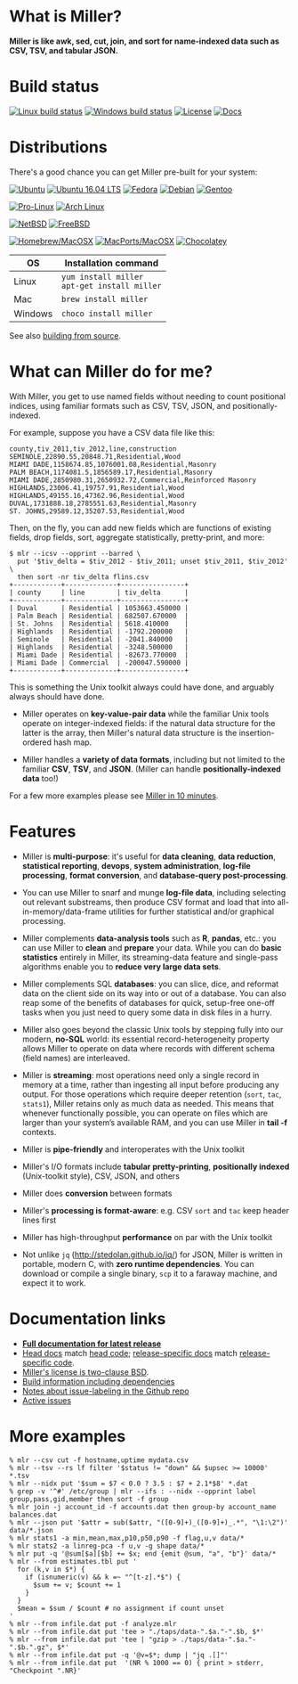 # What is Miller?

**Miller is like awk, sed, cut, join, and sort for name-indexed data such as CSV, TSV, and tabular JSON.**

# Build status

[![Linux build status](https://travis-ci.org/johnkerl/miller.svg?branch=master)](https://travis-ci.org/johnkerl/miller)
[![Windows build status](https://ci.appveyor.com/api/projects/status/github/johnkerl/miller?branch=master&svg=true)](https://ci.appveyor.com/project/johnkerl/miller)
[![License](http://img.shields.io/badge/license-BSD2-blue.svg)](https://github.com/johnkerl/miller/blob/master/LICENSE.txt)
[![Docs](https://img.shields.io/badge/docs-here-yellow.svg)](http://johnkerl.org/miller/doc)

# Distributions

There's a good chance you can get Miller pre-built for your system:

[![Ubuntu](https://img.shields.io/badge/distros-ubuntu-db4923.svg)](https://launchpad.net/ubuntu/+source/miller)
[![Ubuntu 16.04 LTS](https://img.shields.io/badge/distros-ubuntu1604lts-db4923.svg)](https://launchpad.net/ubuntu/xenial/+package/miller)
[![Fedora](https://img.shields.io/badge/distros-fedora-173b70.svg)](https://apps.fedoraproject.org/packages/miller)
[![Debian](https://img.shields.io/badge/distros-debian-c70036.svg)](https://packages.debian.org/stable/miller)
[![Gentoo](https://img.shields.io/badge/distros-gentoo-4e4371.svg)](https://packages.gentoo.org/packages/sys-apps/miller)

[![Pro-Linux](https://img.shields.io/badge/distros-prolinux-3a679d.svg)](http://www.pro-linux.de/cgi-bin/DBApp/check.cgi?ShowApp..20427.100)
[![Arch Linux](https://img.shields.io/badge/distros-archlinux-1792d0.svg)](https://aur.archlinux.org/packages/miller-git)

[![NetBSD](https://img.shields.io/badge/distros-netbsd-f26711.svg)](http://pkgsrc.se/textproc/miller)
[![FreeBSD](https://img.shields.io/badge/distros-freebsd-8c0707.svg)](https://www.freshports.org/textproc/miller/)

[![Homebrew/MacOSX](https://img.shields.io/badge/distros-macosxbrew-ba832b.svg)](https://github.com/Homebrew/homebrew-core/search?utf8=%E2%9C%93&q=miller)
[![MacPorts/MacOSX](https://img.shields.io/badge/distros-macports-1376ec.svg)](https://www.macports.org/ports.php?by=name&substr=miller)
[![Chocolatey](https://img.shields.io/badge/distros-chocolatey-red.svg)](https://chocolatey.org/packages/miller)

|OS|Installation command|
|---|---|
|Linux|`yum install miller`<br> `apt-get install miller`|
|Mac|`brew install miller`|
|Windows|`choco install miller`|

See also [building from source](http://johnkerl.org/miller/doc/build.html#Building_from_source).

# What can Miller do for me?

With Miller, you get to use named fields without needing to count positional
indices, using familiar formats such as CSV, TSV, JSON, and positionally-indexed.

For example, suppose you have a CSV data file like this:

```
county,tiv_2011,tiv_2012,line,construction
SEMINOLE,22890.55,20848.71,Residential,Wood
MIAMI DADE,1158674.85,1076001.08,Residential,Masonry
PALM BEACH,1174081.5,1856589.17,Residential,Masonry
MIAMI DADE,2850980.31,2650932.72,Commercial,Reinforced Masonry
HIGHLANDS,23006.41,19757.91,Residential,Wood
HIGHLANDS,49155.16,47362.96,Residential,Wood
DUVAL,1731888.18,2785551.63,Residential,Masonry
ST. JOHNS,29589.12,35207.53,Residential,Wood
```

Then, on the fly, you can add new fields which are functions of existing fields, drop fields, sort, aggregate statistically, pretty-print, and more:
```
$ mlr --icsv --opprint --barred \
  put '$tiv_delta = $tiv_2012 - $tiv_2011; unset $tiv_2011, $tiv_2012' \
  then sort -nr tiv_delta flins.csv 
+------------+-------------+----------------+
| county     | line        | tiv_delta      |
+------------+-------------+----------------+
| Duval      | Residential | 1053663.450000 |
| Palm Beach | Residential | 682507.670000  |
| St. Johns  | Residential | 5618.410000    |
| Highlands  | Residential | -1792.200000   |
| Seminole   | Residential | -2041.840000   |
| Highlands  | Residential | -3248.500000   |
| Miami Dade | Residential | -82673.770000  |
| Miami Dade | Commercial  | -200047.590000 |
+------------+-------------+----------------+
```

This is something the Unix toolkit always could have done, and arguably always
should have done.

* Miller operates on **key-value-pair data** while the familiar
Unix tools operate on integer-indexed fields: if the natural data structure for
the latter is the array, then Miller's natural data structure is the
insertion-ordered hash map.

* Miller handles a **variety of data formats**,
including but not limited to the familiar **CSV**, **TSV**, and **JSON**.
(Miller can handle **positionally-indexed data** too!)

For a few more examples please see [Miller in 10 minutes](http://johnkerl.org/miller/doc/10-min.html).

# Features

* Miller is **multi-purpose**: it's useful for **data cleaning**,
**data reduction**, **statistical reporting**, **devops**, **system
administration**, **log-file processing**, **format conversion**, and
**database-query post-processing**.

* You can use Miller to snarf and munge **log-file data**, including selecting
out relevant substreams, then produce CSV format and load that into
all-in-memory/data-frame utilities for further statistical and/or graphical
processing.

* Miller complements **data-analysis tools** such as **R**, **pandas**, etc.:
you can use Miller to **clean** and **prepare** your data. While you can do
**basic statistics** entirely in Miller, its streaming-data feature and
single-pass algorithms enable you to **reduce very large data sets**.

* Miller complements SQL **databases**: you can slice, dice, and reformat data
on the client side on its way into or out of a database. You can also reap some
of the benefits of databases for quick, setup-free one-off tasks when you just
need to query some data in disk files in a hurry.

* Miller also goes beyond the classic Unix tools by stepping fully into our
modern, **no-SQL** world: its essential record-heterogeneity property allows
Miller to operate on data where records with different schema (field names) are
interleaved.

* Miller is **streaming**: most operations need only a single record in
memory at a time, rather than ingesting all input before producing any output.
For those operations which require deeper retention (`sort`, `tac`, `stats1`),
Miller retains only as much data as needed. This means that whenever
functionally possible, you can operate on files which are larger than your
system&rsquo;s available RAM, and you can use Miller in **tail -f** contexts.

* Miller is **pipe-friendly** and interoperates with the Unix toolkit

* Miller's I/O formats include **tabular pretty-printing**, **positionally
  indexed** (Unix-toolkit style), CSV, JSON, and others

* Miller does **conversion** between formats

* Miller's **processing is format-aware**: e.g. CSV `sort` and `tac` keep header
lines first

* Miller has high-throughput **performance** on par with the Unix toolkit

* Not unlike `jq` (http://stedolan.github.io/jq/) for JSON, Miller is written
in portable, modern C, with **zero runtime dependencies**. You can download or
compile a single binary, `scp` it to a faraway machine, and expect it to work.

# Documentation links

* [**Full documentation for latest release**](http://johnkerl.org/miller/doc)
* [Head docs](http://johnkerl.org/miller-releases/miller-head/doc/index.html) match
[head code](https://github.com/johnkerl/miller); [release-specific docs](http://johnkerl.org/miller/doc/release-docs.html)
match [release-specific code](https://github.com/johnkerl/miller/tags).
* [Miller's license is two-clause BSD](https://github.com/johnkerl/miller/blob/master/LICENSE.txt).
* [Build information including dependencies](http://johnkerl.org/miller/doc/build.html)
* [Notes about issue-labeling in the Github repo](https://github.com/johnkerl/miller/wiki/Issue-labeling)
* [Active issues](https://github.com/johnkerl/miller/issues?q=is%3Aissue+is%3Aopen+sort%3Aupdated-desc)


# More examples

```
% mlr --csv cut -f hostname,uptime mydata.csv
% mlr --tsv --rs lf filter '$status != "down" && $upsec >= 10000' *.tsv
% mlr --nidx put '$sum = $7 < 0.0 ? 3.5 : $7 + 2.1*$8' *.dat
% grep -v '^#' /etc/group | mlr --ifs : --nidx --opprint label group,pass,gid,member then sort -f group
% mlr join -j account_id -f accounts.dat then group-by account_name balances.dat
% mlr --json put '$attr = sub($attr, "([0-9]+)_([0-9]+)_.*", "\1:\2")' data/*.json
% mlr stats1 -a min,mean,max,p10,p50,p90 -f flag,u,v data/*
% mlr stats2 -a linreg-pca -f u,v -g shape data/*
% mlr put -q '@sum[$a][$b] += $x; end {emit @sum, "a", "b"}' data/*
% mlr --from estimates.tbl put '
  for (k,v in $*) {
    if (isnumeric(v) && k =~ "^[t-z].*$") {
      $sum += v; $count += 1
    }
  }
  $mean = $sum / $count # no assignment if count unset
'
% mlr --from infile.dat put -f analyze.mlr
% mlr --from infile.dat put 'tee > "./taps/data-".$a."-".$b, $*'
% mlr --from infile.dat put 'tee | "gzip > ./taps/data-".$a."-".$b.".gz", $*'
% mlr --from infile.dat put -q '@v=$*; dump | "jq .[]"'
% mlr --from infile.dat put  '(NR % 1000 == 0) { print > stderr, "Checkpoint ".NR}'
```

<!-- In case freshports becomes stale: https://svnweb.freebsd.org/ports/head/textproc/miller/ -->
